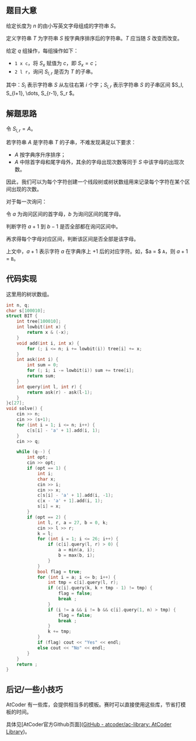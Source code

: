 ## 题目大意

给定长度为 $n$ 的由小写英文字母组成的字符串 $S$。

定义字符串 $T$ 为字符串 $S$ 按字典序排序后的字符串。$T$ 应当随 $S$ 改变而改变。

给定 $q$ 组操作，每组操作如下：

- `1 x c`，将 $S_x$ 赋值为 $c$，即 $S_x = c$；
- `2 l r`，询问 $S_{l,r}$ 是否为 $T$ 的子串。

其中：$S_i$ 表示字符串 $S$ 从左往右第 $i$ 个字；$S_{l,r}$ 表示字符串 $S$ 的子串区间 $S_l, S_{l+1}, \dots, S_{r-1}, S_r $。

## 解题思路

令 $S_{l,r} = A$。

若字符串 $A$ 是字符串 $T$ 的子串，不难发现满足以下要求：

- $A$ 按字典序升序排序；
- $A$ 中除首字母和尾字母外，其余的字母出现次数等同于 $S$ 中该字母的出现次数。

因此，我们可以为每个字符创建一个线段树或树状数组用来记录每个字符在某个区间出现的次数。

对于每一次询问：

令 $a$ 为询问区间的首字母，$b$ 为询问区间的尾字母。

判断字符 $a + 1$ 到 $b-1$ 是否全部都在询问区间中。

再求得每个字母对应区间，判断该区间是否全部是该字母。

上文中，$a+1$ 表示字符 $a$ 在字典序上 $+1$ 后的对应字符。如，$a = $ `A`，则 $a + 1$ = `B`。

## 代码实现

这里用的树状数组。

```cpp
int n, q;
char s[100010];
struct BIT {
   	int tree[100010];
    int lowbit(int x) {
        return x & (-x);
    }
    void add(int i, int x) {
        for (; i <= n; i += lowbit(i)) tree[i] += x;
    }
    int ask(int i) {
        int sum = 0;
        for (; i; i -= lowbit(i)) sum += tree[i];
        return sum;
    }
    int query(int l, int r) {
        return ask(r) - ask(l-1);
    }
}c[27];
void solve() {
    cin >> n;
    cin >> (s+1);
    for (int i = 1; i <= n; i++) {
        c[s[i] - 'a' + 1].add(i, 1);
    }
    cin >> q;

    while (q--) {
        int opt;
        cin >> opt;
        if (opt == 1) {
            int i;
            char x;
            cin >> i;
            cin >> x;
            c[s[i] - 'a' + 1].add(i, -1);
            c[x - 'a' + 1].add(i, 1);
            s[i] = x;
        }
        if (opt == 2) {
           	int l, r, a = 27, b = 0, k;
            cin >> l >> r;
            k = l;
            for (int i = 1; i <= 26; i++) {
                if (c[i].query(l, r) > 0) {
                    a = min(a, i);
                    b = max(b, i);
                }
            }
            bool flag = true;
            for (int i = a; i <= b; i++) {
                int tmp = c[i].query(l, r);
                if (c[i].query(k, k + tmp - 1) != tmp) {
                    flag = false;
                    break ;
                }
                if (i != a && i != b && c[i].query(1, n) > tmp) {
                    flag = false;
                    break ;
                }
            	k += tmp;
            }
            if (flag) cout << "Yes" << endl;
            else cout << "No" << endl;
        }
    }
    return ;
}
```



## 后记/一些小技巧

AtCoder 有一些库，会提供相当多的模板。赛时可以直接使用这些库，节省打模板的时间。

具体见[AtCoder官方Github页面]([GitHub - atcoder/ac-library: AtCoder Library](https://github.com/atcoder/ac-library))。

